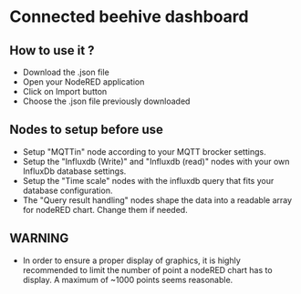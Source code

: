 # Connected beehive dashboard

## How to use it ?
* Download the .json file
* Open your NodeRED application
* Click on Import button
* Choose the .json file previously downloaded

## Nodes to setup before use
* Setup "MQTTin" node according to your MQTT brocker settings.
* Setup the "Influxdb (Write)" and "Influxdb (read)" nodes with your own InfluxDb database settings.
* Setup the "Time scale" nodes with the influxdb query that fits your database configuration.
* The "Query result handling" nodes shape the data into a readable array for nodeRED chart. Change them if needed.

## WARNING
* In order to ensure a proper display of graphics, it is highly recommended to limit the number of point a nodeRED chart has to display. A maximum of ~1000 points seems reasonable.
